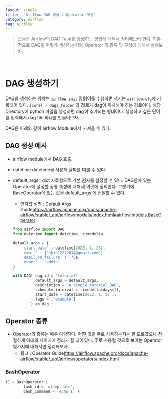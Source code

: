 ```yaml
---
layout: single
title:  "Airflow DAG 생성 / Operator 구성"
category: Airflow
tag: Airflow
---
```


> 오늘은 Airflow의 DAG Task를 생성하는 방법에 대해서 정리해보려 한다. 기본적으로 DAG을 어떻게 생성하는지와 Operator 의 종류 및 구성에 대해서 살펴보자.


<br>

# DAG 생성하기
DAG을 생성하는 위치는 `airflow init` 명령어를 수행하면 생기는 `airflow.cfg`에 기록되어 있다. `[core] - dags_folder` 의 경로가 dag이 위치해야 하는 경로이다.
해당 Directory에 python 파일을 생성하면 dag이 추가되는 형태이다. 생성하고 싶은 단어를 입력해서 dag file 하나를 만들어보자.

DAG은 아래와 같이 airflow Module에서 가져올 수 있다. 

## DAG 생성 예시
- airflow module에서 DAG 호출.
- datetime.datetime을 사용해 날짜를 다룰 수 있다.
- default_args : dict 자료형으로 기본 인자를 설정할 수 있다. DAG안에 있는 Operator에 설정할 공통 속성에 대해서 이곳에 정의한다. 그렇기에 BaseOperator에 있는 값을 default_args 에 전달할 수 있다.
  - 인자값 설명 : Default Args Guide<https://airflow.apache.org/docs/apache-airflow/stable/_api/airflow/models/index.html#airflow.models.BaseOperator>

  ``` python
  from airflow import DAG
  from datetime import datetime, timedelta

  default_args = {
      'start_date' : datetime(2022, 1, 28),
      'email' : ['shin12272014@gmail.com'],
      'email_on_failure' : True,
      'owner' : 'admin'
  }

  with DAG( dag_id = 'tutorial' , 
            default_args = default_args, 
            description = 'A simple tutorial DAG',
            schedule_interval = timedelta(days=1),
            start_date = datetime(2022, 1, 28 ),
            tags = ['example'] 
          ) as dag :
  ```


## Operator 종류
- Operator의 종류는 매우 다양하다. 어떤 것을 주로 사용하는지는 잘 모르겠으나 친절하게 아래의 페이지에 정리가 잘 되어있다. 주로 사용될 것으로 보이는 Operator 몇가지에 대해서만 정리해보자.
  - 링크 : Operator Guide<https://airflow.apache.org/docs/apache-airflow/stable/_api/airflow/operators/index.html>


### BashOperator
  ```python
  t1 = BashOperator ( 
          task_id = 'sleep_date', 
          bash_command = 'echo 1' )
  ```
